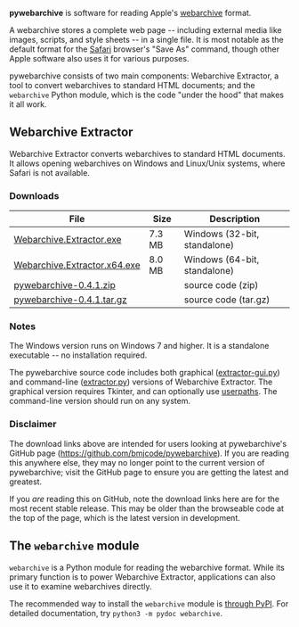**pywebarchive** is software for reading Apple's [webarchive](https://en.wikipedia.org/wiki/Webarchive) format.

A webarchive stores a complete web page -- including external media like images, scripts, and style sheets -- in a single file. It is most notable as the default format for the [Safari](https://www.apple.com/safari/) browser's "Save As" command, though other Apple software also uses it for various purposes.

pywebarchive consists of two main components: Webarchive Extractor, a tool to convert webarchives to standard HTML documents; and the `webarchive` Python module, which is the code "under the hood" that makes it all work.


## Webarchive Extractor

Webarchive Extractor converts webarchives to standard HTML documents. It allows opening webarchives on Windows and Linux/Unix systems, where Safari is not available.

### Downloads
File | Size | Description
---- | ---- | -----------
[Webarchive.Extractor.exe](https://github.com/bmjcode/pywebarchive/releases/download/v0.4.1/Webarchive.Extractor.exe) | 7.3 MB | Windows (32-bit, standalone)
[Webarchive.Extractor.x64.exe](https://github.com/bmjcode/pywebarchive/releases/download/v0.4.1/Webarchive.Extractor.x64.exe) | 8.0 MB | Windows (64-bit, standalone)
[pywebarchive-0.4.1.zip](https://github.com/bmjcode/pywebarchive/archive/refs/tags/v0.4.1.zip) | | source code (zip)
[pywebarchive-0.4.1.tar.gz](https://github.com/bmjcode/pywebarchive/archive/refs/tags/v0.4.1.tar.gz) | | source code (tar.gz)

### Notes
The Windows version runs on Windows 7 and higher. It is a standalone executable -- no installation required.

The pywebarchive source code includes both graphical ([extractor-gui.py](extractor-gui.py)) and command-line ([extractor.py](extractor.py)) versions of Webarchive Extractor. The graphical version requires Tkinter, and can optionally use [userpaths](https://github.com/bmjcode/userpaths). The command-line version should run on any system.

### Disclaimer
The download links above are intended for users looking at pywebarchive's GitHub page (https://github.com/bmjcode/pywebarchive). If you are reading this anywhere else, they may no longer point to the current version of pywebarchive; visit the GitHub page to ensure you are getting the latest and greatest.

If you *are* reading this on GitHub, note the download links here are for the most recent stable release. This may be older than the browseable code at the top of the page, which is the latest version in development.


## The `webarchive` module

`webarchive` is a Python module for reading the webarchive format. While its primary function is to power Webarchive Extractor, applications can also use it to examine webarchives directly.

The recommended way to install the `webarchive` module is [through PyPI](https://pypi.org/project/pywebarchive/). For detailed documentation, try `python3 -m pydoc webarchive`.
